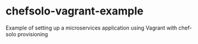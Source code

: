# chefsolo-vagrant-example
Example of setting up a microservices application using Vagrant with chef-solo provisioning 
